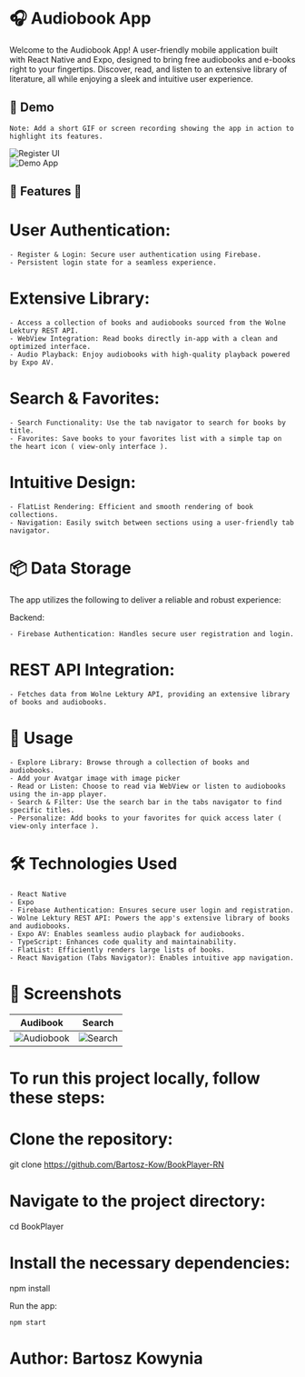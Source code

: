 # 🎧 Audiobook App

Welcome to the Audiobook App! A user-friendly mobile application built with React Native and Expo, designed to bring free audiobooks and e-books right to your fingertips. Discover, read, and listen to an extensive library of literature, all while enjoying a sleek and intuitive user experience.

## 🎥 Demo

    Note: Add a short GIF or screen recording showing the app in action to highlight its features.

![Register UI](/assets/images/registerPages.gif)  
![Demo App](/assets/images/demo.gif)

## 🌟 Features 🌟

# User Authentication:

    - Register & Login: Secure user authentication using Firebase.
    - Persistent login state for a seamless experience.

# Extensive Library:

    - Access a collection of books and audiobooks sourced from the Wolne Lektury REST API.
    - WebView Integration: Read books directly in-app with a clean and optimized interface.
    - Audio Playback: Enjoy audiobooks with high-quality playback powered by Expo AV.

# Search & Favorites:

    - Search Functionality: Use the tab navigator to search for books by title.
    - Favorites: Save books to your favorites list with a simple tap on the heart icon ( view-only interface ).

# Intuitive Design:

    - FlatList Rendering: Efficient and smooth rendering of book collections.
    - Navigation: Easily switch between sections using a user-friendly tab navigator.

# 📦 Data Storage

The app utilizes the following to deliver a reliable and robust experience:

Backend:

    - Firebase Authentication: Handles secure user registration and login.

# REST API Integration:

    - Fetches data from Wolne Lektury API, providing an extensive library of books and audiobooks.

# 🚀 Usage

    - Explore Library: Browse through a collection of books and audiobooks.
    - Add your Avatgar image with image picker
    - Read or Listen: Choose to read via WebView or listen to audiobooks using the in-app player.
    - Search & Filter: Use the search bar in the tabs navigator to find specific titles.
    - Personalize: Add books to your favorites for quick access later ( view-only interface ).

# 🛠️ Technologies Used

    - React Native
    - Expo
    - Firebase Authentication: Ensures secure user login and registration.
    - Wolne Lektury REST API: Powers the app's extensive library of books and audiobooks.
    - Expo AV: Enables seamless audio playback for audiobooks.
    - TypeScript: Enhances code quality and maintainability.
    - FlatList: Efficiently renders large lists of books.
    - React Navigation (Tabs Navigator): Enables intuitive app navigation.

# 📸 Screenshots

|                  Audibook                  |                Search                 |
| :----------------------------------------: | :-----------------------------------: |
| ![Audiobook](/assets/images/audiobook.jpg) | ![Search](/assets/images/explore.jpg) |

# To run this project locally, follow these steps:

# Clone the repository:

git clone https://github.com/Bartosz-Kow/BookPlayer-RN

# Navigate to the project directory:

cd BookPlayer

# Install the necessary dependencies:

npm install

Run the app:

    npm start

# Author: Bartosz Kowynia

